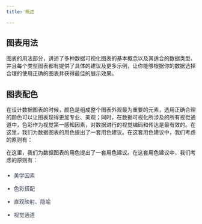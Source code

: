```yaml
---
title: 概述

---
```

## 图表用法


图表的用法部分，讲述了多种数据可视化图表的基本概念以及其适合的数据类型、并且每个类型图表都有提供了具体的建议及更多示例，让你能够根据你的数据选择合理的使用正确的图表并获得最佳的展示效果。

## 图表配色

在设计数据图表的时候，颜色是组成整个图表外观最为重要的元素，选用正确合理的颜色可以让图表现得更加专业、美观；同时，在数据可视化所涉及的所有视觉通道中，色彩作为视觉第一感知因素，对数据进行的视觉编码和传达是最有效的。在这里，我们为数据图表的用色提出了一套用色建议。在这套用色建议中，我们考虑的原则有：

在这里，我们为数据图表的用色提出了一套用色建议。在这套用色建议中，我们考虑的原则有：
<ul style="font-size: 14px;line-height:2.5;color:#343c50;list-style-type:disc!important;padding-left:20px;">
	<li>美学因素</li>
	<li>色彩搭配</li>
	<li>直观映射、隐喻</li>
	<li>视觉通道</li>
</ul>
